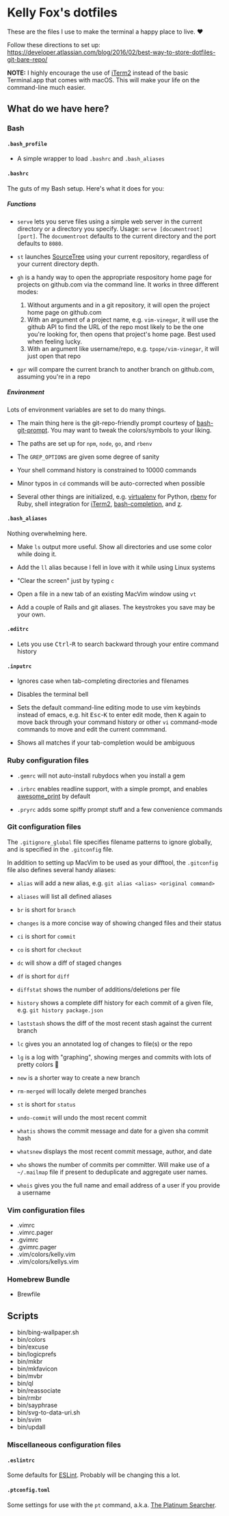 # Kelly Fox's dotfiles

These are the files I use to make the terminal a happy place to live.
:heart:

Follow these directions to set up: https://developer.atlassian.com/blog/2016/02/best-way-to-store-dotfiles-git-bare-repo/

**NOTE:** I highly encourage the use of [iTerm2](https://www.iterm2.com/)
instead of the basic Terminal.app that comes with macOS. This will make
your life on the command-line much easier.

## What do we have here?

### Bash

#### `.bash_profile`

* A simple wrapper to load `.bashrc` and `.bash_aliases`

#### `.bashrc`

The guts of my Bash setup. Here's what it does for you:

##### Functions

* `serve` lets you serve files using a simple web server in the current
  directory or a directory you specify. Usage: `serve [documentroot]
  [port]`. The `documentroot` defaults to the current directory and the
  port defaults to `8080`.

* `st` launches [SourceTree](https://www.sourcetreeapp.com/) using your
  current repository, regardless of your current directory depth.

* `gh` is a handy way to open the appropriate respository home page for
  projects on github.com via the command line. It works in three different
  modes:

  1. Without arguments and in a git repository, it will open the project
     home page on github.com
  2. With an argument of a project name, e.g. `vim-vinegar`, it will use
     the github API to find the URL of the repo most likely to be the one
     you're looking for, then opens that project's home page. Best used
     when feeling lucky.
  3. With an argument like username/repo, e.g. `tpope/vim-vinegar`, it
     will just open that repo

* `gpr` will compare the current branch to another branch on github.com,
  assuming you're in a repo

##### Environment

Lots of environment variables are set to do many things.

* The main thing here is the git-repo-friendly prompt courtesy of
  [bash-git-prompt](https://github.com/magicmonty/bash-git-prompt). You
  may want to tweak the colors/symbols to your liking.

* The paths are set up for `npm`, `node`, `go`, and `rbenv`

* The `GREP_OPTIONS` are given some degree of sanity

* Your shell command history is constrained to 10000 commands

* Minor typos in `cd` commands will be auto-corrected when possible

* Several other things are initialized, e.g.
  [virtualenv](http://python-guide-pt-br.readthedocs.io/en/latest/dev/virtualenvs/)
  for Python, [rbenv](https://github.com/rbenv/rbenv) for Ruby, shell
  integration for [iTerm2](https://www.iterm2.com/),
  [bash-completion](https://github.com/scop/bash-completion),
  and [z](https://github.com/rupa/z).

#### `.bash_aliases`

Nothing overwhelming here.

* Make `ls` output more useful. Show all directories and use some color
  while doing it.

* Add the `ll` alias because I fell in love with it while using Linux
  systems

* "Clear the screen" just by typing `c`

* Open a file in a new tab of an existing MacVim window using `vt`

* Add a couple of Rails and git aliases. The keystrokes you save may be
  your own.

#### `.editrc`

* Lets you use <kbd>Ctrl</kbd>-<kbd>R</kbd> to search backward through your
  entire command history

#### `.inputrc`

* Ignores case when tab-completing directories and filenames

* Disables the terminal bell

* Sets the default command-line editing mode to use vim keybinds
  instead of emacs, e.g. hit <kbd>Esc</kbd>-<kbd>K</kbd> to enter
  edit mode, then <kbd>K</kbd> again to move back through your
  command history or other `vi` command-mode commands to move and
  edit the current commmand.

* Shows all matches if your tab-completion would be ambiguous

### Ruby configuration files

* `.gemrc` will not auto-install rubydocs when you install a gem

* `.irbrc` enables readline support, with a simple prompt, and enables
  [awesome_print](https://github.com/awesome-print/awesome_print) by
  default

* `.pryrc` adds some spiffy prompt stuff and a few convenience commands

### Git configuration files

The `.gitignore_global` file specifies filename patterns to ignore
globally, and is specified in the `.gitconfig` file.

In addition to setting up MacVim to be used as your difftool, the
`.gitconfig` file also defines several handy aliases:

* `alias` will add a new alias, e.g. `git alias <alias> <original
  command>`

* `aliases` will list all defined aliases

* `br` is short for `branch`

* `changes` is a more concise way of showing changed files and their
  status

* `ci` is short for `commit`

* `co` is short for `checkout`

* `dc` will show a diff of staged changes

* `df` is short for `diff`

* `diffstat` shows the number of additions/deletions per file

* `history` shows a complete diff history for each commit of a given
  file, e.g. `git history package.json`

* `laststash` shows the diff of the most recent stash against the
  current branch

* `lc` gives you an annotated log of changes to file(s) or the repo

* `lg` is a log with "graphing", showing merges and commits with lots of
  pretty colors :rainbow:

* `new` is a shorter way to create a new branch

* `rm-merged` will locally delete merged branches

* `st` is short for `status`

* `undo-commit` will undo the most recent commit

* `whatis` shows the commit message and date for a given sha commit hash

* `whatsnew` displays the most recent commit message, author, and date

* `who` shows the number of commits per committer. Will make use of a
  `~/.mailmap` file if present to deduplicate and aggregate user names.

* `whois` gives you the full name and email address of a user if you
  provide a username

### Vim configuration files

* .vimrc
* .vimrc.pager
* .gvimrc
* .gvimrc.pager
* .vim/colors/kelly.vim
* .vim/colors/kellys.vim

### Homebrew Bundle

* Brewfile

## Scripts

* bin/bing-wallpaper.sh
* bin/colors
* bin/excuse
* bin/logicprefs
* bin/mkbr
* bin/mkfavicon
* bin/mvbr
* bin/ql
* bin/reassociate
* bin/rmbr
* bin/sayphrase
* bin/svg-to-data-uri.sh
* bin/svim
* bin/updall

### Miscellaneous configuration files

#### `.eslintrc`

Some defaults for [ESLint](https://github.com/eslint/eslint). Probably
will be changing this a lot.

#### `.ptconfig.toml`

Some settings for use with the `pt` command, a.k.a. [The Platinum
Searcher](https://github.com/monochromegane/the_platinum_searcher).
